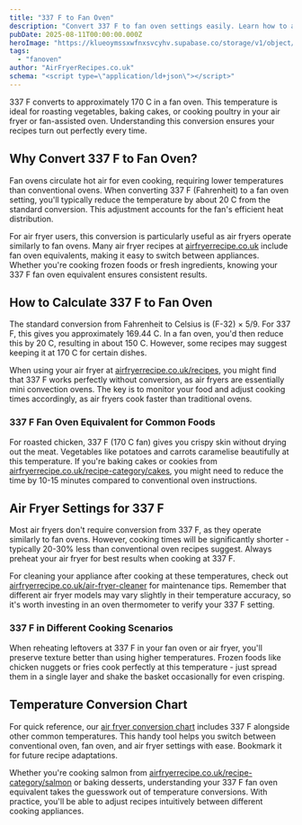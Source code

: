 ```yaml
---
title: "337 F to Fan Oven"
description: "Convert 337 F to fan oven settings easily. Learn how to adjust temperatures for perfect air fryer and fan oven cooking results every time."
pubDate: 2025-08-11T00:00:00.000Z
heroImage: "https://klueoymssxwfnxsvcyhv.supabase.co/storage/v1/object/public/md/337-f-to-fan-oven-713f26ca.png"
tags:
  - "fanoven"
author: "AirFryerRecipes.co.uk"
schema: "<script type=\"application/ld+json\"></script>"
---
```


<p>337 F converts to approximately 170 C in a fan oven. This temperature is ideal for roasting vegetables, baking cakes, or cooking poultry in your air fryer or fan-assisted oven. Understanding this conversion ensures your recipes turn out perfectly every time.</p>

<h2>Why Convert 337 F to Fan Oven?</h2>
<p>Fan ovens circulate hot air for even cooking, requiring lower temperatures than conventional ovens. When converting 337 F (Fahrenheit) to a fan oven setting, you'll typically reduce the temperature by about 20 C from the standard conversion. This adjustment accounts for the fan's efficient heat distribution.</p>
<p>For air fryer users, this conversion is particularly useful as air fryers operate similarly to fan ovens. Many air fryer recipes at <a href=https://www.airfryerrecipe.co.uk>airfryerrecipe.co.uk</a> include fan oven equivalents, making it easy to switch between appliances. Whether you're cooking frozen foods or fresh ingredients, knowing your 337 F fan oven equivalent ensures consistent results.</p>

<h2>How to Calculate 337 F to Fan Oven</h2>
<p>The standard conversion from Fahrenheit to Celsius is (F-32) × 5/9. For 337 F, this gives you approximately 169.44 C. In a fan oven, you'd then reduce this by 20 C, resulting in about 150 C. However, some recipes may suggest keeping it at 170 C for certain dishes.</p>
<p>When using your air fryer at <a href=https://www.airfryerrecipe.co.uk/recipes>airfryerrecipe.co.uk/recipes</a>, you might find that 337 F works perfectly without conversion, as air fryers are essentially mini convection ovens. The key is to monitor your food and adjust cooking times accordingly, as air fryers cook faster than traditional ovens.</p>

<h3>337 F Fan Oven Equivalent for Common Foods</h3>
<p>For roasted chicken, 337 F (170 C fan) gives you crispy skin without drying out the meat. Vegetables like potatoes and carrots caramelise beautifully at this temperature. If you're baking cakes or cookies from <a href=https://www.airfryerrecipe.co.uk/recipe-category/cakes>airfryerrecipe.co.uk/recipe-category/cakes</a>, you might need to reduce the time by 10-15 minutes compared to conventional oven instructions.</p>

<h2>Air Fryer Settings for 337 F</h2>
<p>Most air fryers don't require conversion from 337 F, as they operate similarly to fan ovens. However, cooking times will be significantly shorter - typically 20-30% less than conventional oven recipes suggest. Always preheat your air fryer for best results when cooking at 337 F.</p>
<p>For cleaning your appliance after cooking at these temperatures, check out <a href=https://www.airfryerrecipe.co.uk/air-fryer-cleaner>airfryerrecipe.co.uk/air-fryer-cleaner</a> for maintenance tips. Remember that different air fryer models may vary slightly in their temperature accuracy, so it's worth investing in an oven thermometer to verify your 337 F setting.</p>

<h3>337 F in Different Cooking Scenarios</h3>
<p>When reheating leftovers at 337 F in your fan oven or air fryer, you'll preserve texture better than using higher temperatures. Frozen foods like chicken nuggets or fries cook perfectly at this temperature - just spread them in a single layer and shake the basket occasionally for even crisping.</p>

<h2>Temperature Conversion Chart</h2>
<p>For quick reference, our <a href=https://www.airfryerrecipe.co.uk/air-fryer-conversion-chart>air fryer conversion chart</a> includes 337 F alongside other common temperatures. This handy tool helps you switch between conventional oven, fan oven, and air fryer settings with ease. Bookmark it for future recipe adaptations.</p>
<p>Whether you're cooking salmon from <a href=https://www.airfryerrecipe.co.uk/recipe-category/salmon>airfryerrecipe.co.uk/recipe-category/salmon</a> or baking desserts, understanding your 337 F fan oven equivalent takes the guesswork out of temperature conversions. With practice, you'll be able to adjust recipes intuitively between different cooking appliances.</p>